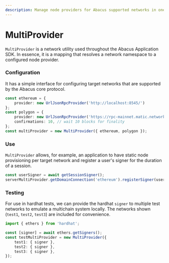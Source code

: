 ```yaml
---
description: Manage node providers for Abacus supported networks in one plac
---
```


# MultiProvider

`MultiProvider` is a network utility used throughout the Abacus Application SDK. In essence, it is a mapping that resolves a network namespace to a configured node provider.

### Configuration

It has a simple interface for configuring target networks that are supported by the Abacus core protocol.

```typescript
const ethereum = {
    provider: new UrlJsonRpcProvider('http://localhost:8545/')
};
const polygon = {
    provider: new UrlJsonRpcProvider('https://rpc-mainnet.matic.network'),
    confirmations: 10, // wait 10 blocks for finality
};
const multiProvider = new MultiProvider({ ethereum, polygon });
```

### Use

`MultiProvider` allows, for example, an application to have static node provisioning per target network and register a user's signer for the duration of a session.

```typescript
const userSigner = await getSessionSigner();
serverMultiProvider.getDomainConnection('ethereum').registerSigner(userSigner);
```

### Testing

For use in hardhat tests, we can provide the hardhat `signer` to multiple test networks to emulate a multichain system locally. The networks shown (`test1`, `test2`, `test3`) are included for convenience.

```typescript
import { ethers } from 'hardhat';

const [signer] = await ethers.getSigners();
const testMultiProvider = new MultiProvider({
    test1: { signer },
    test2: { signer },
    test3: { signer },
});
```

